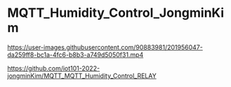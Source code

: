 # MQTT_Humidity_Control_JongminKim






https://user-images.githubusercontent.com/90883981/201956047-da259ff8-bc1a-4fc6-b8b3-a749d5050f31.mp4


https://github.com/iot101-2022-jongminKim/MQTT_MQTT_Humidity_Control_RELAY
